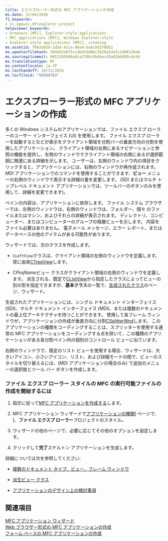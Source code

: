 ```yaml
---
title: エクスプローラー形式の MFC アプリケーションの作成
ms.date: 11/04/2016
f1_keywords:
- vc.appwiz.mfcexplorer.project
helpviewer_keywords:
- browsers [MFC], Explorer-style applications
- MFC applications [MFC], Windows Explorer-style
- Explorer-style applications [MFC], creating
ms.assetid: f843ab5d-2d5d-41ca-88a4-badc0d2f8052
ms.openlocfilehash: 3ddeb2e875ccdb45dd0bc2b29a2da3c1498138ab
ms.sourcegitcommit: 6052185696adca270bc9bdbec45a626dd89cdcdd
ms.translationtype: MT
ms.contentlocale: ja-JP
ms.lasthandoff: 10/31/2018
ms.locfileid: "50564763"
---
```

# <a name="creating-a-file-explorer-style-mfc-application"></a>エクスプローラー形式の MFC アプリケーションの作成

多くの Windows システムのアプリケーションでは、ファイル エクスプ ローラーのユーザー インターフェイス (UI) を使用します。 ファイル エクスプ ローラーを起動するとなどが表示をクライアント領域を分割バーの垂直方向の分割を使用したアプリケーション。 クライアント領域の左側にあるナビゲーションと参照の機能を提供し、左側のウィンドウでクライアント領域の右側にあるが選択範囲に関連にある詳細を示します。 ユーザーは、左側のウィンドウ内の項目をクリックすると、アプリケーションには、右側のウィンドウが再作成されます。 MDI アプリケーションでのコマンドを使用することができます、**ビュー**  メニューの右側のウィンドウで表示する詳細の量を変更します。 (SDI またはマルチ トップレベル ドキュメント アプリケーションでは、ツールバーのボタンのみを使用して、詳細を変更できます)。

ペインの内容は、アプリケーションに依存します。 ファイル システム ブラウザーでは、左側のウィンドウは、右側のウィンドウは、フォルダー、個々 のファイルまたはマシン、およびそれらの詳細が表示されます。 ディレクトリ、コンピューター、またはコンピューターのグループの階層ビューを示します。 内容をファイル必要はありません。 電子メール メッセージ、エラー レポート、またはデータベースの他のアイテムがある可能性があります。

ウィザードでは、次のクラスを作成します。

- `CLeftView`クラスは、クライアント領域の左側のウィンドウを定義します。 常に由来[CTreeView](../../mfc/reference/ctreeview-class.md)します。

- C*ProjName*ビュー クラスがクライアント領域の右側のウィンドウを定義します。 派生される、既定で[CListView](../../mfc/reference/clistview-class.md)から指定したクラスによってビューの別の型を指定できますが、**基本クラス**の一覧で、[生成されたクラス](../../mfc/reference/generated-classes-mfc-application-wizard.md)のページ、ウィザード。

生成されたアプリケーションには、シングル ドキュメント インターフェイス (SDI)、マルチ ドキュメント インターフェイス (MDI)、または複数のドキュメントの最上位アーキテクチャを持つことができます。 使用して各フレーム ウィンドウが、アプリケーションの作成が垂直方向に分割[CSplitterWnd](../../mfc/reference/csplitterwnd-class.md)します。 このアプリケーションの種類をコーディングすることは、スプリッターを使用する通常の MFC アプリケーションをコーディングする点を除いて、この種類のアプリケーションがある各分割ペイン内の個別のコントロール ビューに似ています。

右側のウィンドウで、既定のリスト ビューを使用する場合、ウィザードは、大きいアイコン、小さいアイコン、リスト、および詳細モードの間で、ビューのスタイルを切り替えるには、(MDI アプリケーションの場合のみ) で追加のメニューの選択肢とツール バー ボタンを作成します。

### <a name="to-begin-creating-a-file-explorer-style-mfc-executable"></a>ファイル エクスプ ローラー スタイルの MFC の実行可能ファイルの作成を開始するには

1. 指示に従って[MFC アプリケーションを作成する](../../mfc/reference/creating-an-mfc-application.md)します。

1. MFC アプリケーション ウィザードで[アプリケーションの種類](../../mfc/reference/application-type-mfc-application-wizard.md)] ページで、[、**ファイル エクスプ ローラー**プロジェクトのスタイル。

1. ウィザードの他のページで、必要に応じてその他のオプションを設定します。

1. クリックして**完了**スケルトン アプリケーションを生成します。

詳細については次を参照してください:

- [複数のドキュメント タイプ、ビュー、フレーム ウィンドウ](../../mfc/multiple-document-types-views-and-frame-windows.md)

- [派生ビュー クラス](../../mfc/derived-view-classes-available-in-mfc.md)

- [アプリケーションのデザイン上の検討事項](../../mfc/application-design-choices.md)

## <a name="see-also"></a>関連項目

[MFC アプリケーション ウィザード](../../mfc/reference/mfc-application-wizard.md)<br/>
[Web ブラウザー形式の MFC アプリケーションの作成](../../mfc/reference/creating-a-web-browser-style-mfc-application.md)<br/>
[フォーム ベースの MFC アプリケーションの作成](../../mfc/reference/creating-a-forms-based-mfc-application.md)

